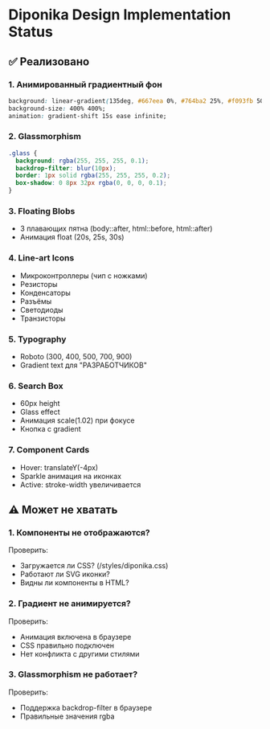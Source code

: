 # Diponika Design Implementation Status

## ✅ Реализовано

### 1. Анимированный градиентный фон
```css
background: linear-gradient(135deg, #667eea 0%, #764ba2 25%, #f093fb 50%, #4facfe 75%, #00f2fe 100%);
background-size: 400% 400%;
animation: gradient-shift 15s ease infinite;
```

### 2. Glassmorphism
```css
.glass {
  background: rgba(255, 255, 255, 0.1);
  backdrop-filter: blur(10px);
  border: 1px solid rgba(255, 255, 255, 0.2);
  box-shadow: 0 8px 32px rgba(0, 0, 0, 0.1);
}
```

### 3. Floating Blobs
- 3 плавающих пятна (body::after, html::before, html::after)
- Анимация float (20s, 25s, 30s)

### 4. Line-art Icons
- Микроконтроллеры (чип с ножками)
- Резисторы
- Конденсаторы
- Разъёмы
- Светодиоды
- Транзисторы

### 5. Typography
- Roboto (300, 400, 500, 700, 900)
- Gradient text для "РАЗРАБОТЧИКОВ"

### 6. Search Box
- 60px height
- Glass effect
- Анимация scale(1.02) при фокусе
- Кнопка с gradient

### 7. Component Cards
- Hover: translateY(-4px)
- Sparkle анимация на иконках
- Active: stroke-width увеличивается

## ⚠️ Может не хватать

### 1. Компоненты не отображаются?
Проверить:
- Загружается ли CSS? (/styles/diponika.css)
- Работают ли SVG иконки?
- Видны ли компоненты в HTML?

### 2. Градиент не анимируется?
Проверить:
- Анимация включена в браузере
- CSS правильно подключен
- Нет конфликта с другими стилями

### 3. Glassmorphism не работает?
Проверить:
- Поддержка backdrop-filter в браузере
- Правильные значения rgba
